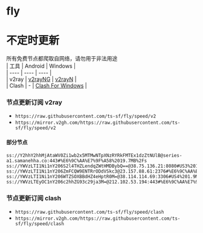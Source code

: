 # fly
# 不定时更新
所有免费节点都爬取自网络，请勿用于非法用途  
|  工具  | Android  | Windows  |  
|  ----  | ----   | ----  |  
| v2ray  | [v2rayNG](https://github.com/2dust/v2rayNG/releases) | [v2rayN](https://github.com/2dust/v2rayN/releases) |  
| Clash  | - | [Clash For Windows](https://github.com/2dust/clashN/releases) | 
  
### 节点更新订阅  v2ray
- `https://raw.githubusercontent.com/ts-sf/fly/speed/v2`  
- `https://mirror.v2gh.com/https://raw.githubusercontent.com/ts-sf/fly/speed/v2`  

#### 部分节点  
``` 
ss://Y2hhY2hhMjAtaWV0Zi1wb2x5MTMwNTpXNzRYRkFMTEx1dzZtNUlB@series-a1.samanehha.co:443#%E6%9C%AA%E7%9F%A58%2019.7MB%2Fs
ss://YWVzLTI1Ni1nY206S2l4THZLendqZWtHMDBybQ==@38.75.136.21:8080#US3%201.9MB%2Fs
ss://YWVzLTI1Ni1nY206ZmFCQW9ENTRrODdVSkc3@23.157.88.61:2376#%E6%9C%AA%E7%9F%A513%201.8MB%2Fs
ss://YWVzLTI1Ni1nY206WTZSOXBBdHZ4eHptR0M=@38.114.114.69:3306#US4%201.9MB%2Fs
ss://YWVzLTEyOC1nY206c2hhZG93c29ja3M=@212.102.53.194:443#%E6%9C%AA%E7%9F%A516%2018.4MB%2Fs
```
### 节点更新订阅  clash
- `https://raw.githubusercontent.com/ts-sf/fly/speed/clash`  
- `https://mirror.v2gh.com/https://raw.githubusercontent.com/ts-sf/fly/speed/clash`  


